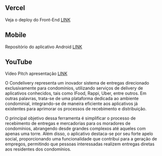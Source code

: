 ## Vercel

Veja o deploy do Front-End [LINK](https://deploy-condelivery-front.vercel.app/)

## Mobile

Repositório do aplicativo Android [LINK](https://github.com/samysuki1/Mobile_Condelivery-)

## YouTube

Vídeo Pitch apresentação [LINK](https://www.youtube.com/watch?v=74nK_l9ISgk)

O Condelivery representa um inovador sistema de entregas direcionado exclusivamente para condomínios, utilizando serviços de delivery de aplicativos conhecidos, tais como IFood, Rappi, Uber, entre outros. Em outras palavras, trata-se de uma plataforma dedicada ao ambiente condominial, integrando-se de maneira eficiente aos aplicativos já existentes para aprimorar os processos de recebimento e distribuição.

O principal objetivo dessa ferramenta é simplificar o processo de recebimento de entregas e mercadorias para os moradores de condomínios, abrangendo desde grandes complexos até aqueles com apenas uma torre. Além disso, o aplicativo destaca-se por seu forte apelo social, proporcionando uma funcionalidade que contribui para a geração de empregos, permitindo que pessoas interessadas realizem entregas diretas aos residentes dos condomínios.

